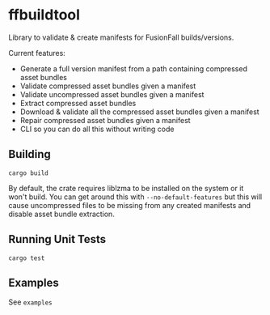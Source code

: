 # ffbuildtool

Library to validate & create manifests for FusionFall builds/versions.

Current features:
- Generate a full version manifest from a path containing compressed asset bundles
- Validate compressed asset bundles given a manifest
- Validate uncompressed asset bundles given a manifest
- Extract compressed asset bundles
- Download & validate all the compressed asset bundles given a manifest
- Repair compressed asset bundles given a manifest
- CLI so you can do all this without writing code

## Building

```
cargo build
```

By default, the crate requires liblzma to be installed on the system or it won't build. You can get around this with `--no-default-features` but this will cause uncompressed files to be missing from any created manifests and disable asset bundle extraction.

## Running Unit Tests

```
cargo test
```

## Examples

See `examples`